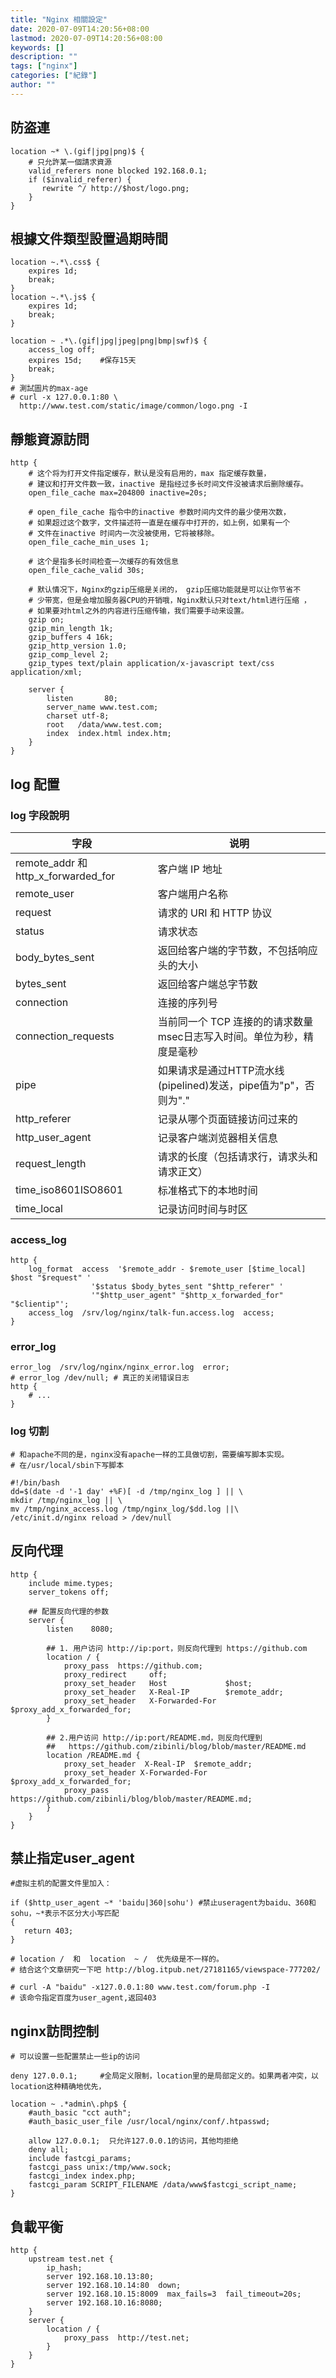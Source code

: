```yaml
---
title: "Nginx 相關設定"
date: 2020-07-09T14:20:56+08:00
lastmod: 2020-07-09T14:20:56+08:00
keywords: []
description: ""
tags: ["nginx"]
categories: ["紀錄"]
author: ""
---
```


<!--more-->

## 防盗連

```shell
location ~* \.(gif|jpg|png)$ {
    # 只允許某一個請求資源
    valid_referers none blocked 192.168.0.1;
    if ($invalid_referer) {
       rewrite ^/ http://$host/logo.png;
    }
}
```

## 根據文件類型設置過期時間

```shell
location ~.*\.css$ {
    expires 1d;
    break;
}
location ~.*\.js$ {
    expires 1d;
    break;
}

location ~ .*\.(gif|jpg|jpeg|png|bmp|swf)$ {
    access_log off;
    expires 15d;    #保存15天
    break;
}
# 測試圖片的max-age
# curl -x 127.0.0.1:80 \
  http://www.test.com/static/image/common/logo.png -I 
```

## 靜態資源訪問

```shell
http {
    # 这个将为打开文件指定缓存，默认是没有启用的，max 指定缓存数量，
    # 建议和打开文件数一致，inactive 是指经过多长时间文件没被请求后删除缓存。
    open_file_cache max=204800 inactive=20s;

    # open_file_cache 指令中的inactive 参数时间内文件的最少使用次数，
    # 如果超过这个数字，文件描述符一直是在缓存中打开的，如上例，如果有一个
    # 文件在inactive 时间内一次没被使用，它将被移除。
    open_file_cache_min_uses 1;

    # 这个是指多长时间检查一次缓存的有效信息
    open_file_cache_valid 30s;

    # 默认情况下，Nginx的gzip压缩是关闭的， gzip压缩功能就是可以让你节省不
    # 少带宽，但是会增加服务器CPU的开销哦，Nginx默认只对text/html进行压缩 ，
    # 如果要对html之外的内容进行压缩传输，我们需要手动来设置。
    gzip on;
    gzip_min_length 1k;
    gzip_buffers 4 16k;
    gzip_http_version 1.0;
    gzip_comp_level 2;
    gzip_types text/plain application/x-javascript text/css application/xml;

    server {
        listen       80;
        server_name www.test.com;
        charset utf-8;
        root   /data/www.test.com;
        index  index.html index.htm;
    }
}
```

## log 配置

### log 字段說明

| 字段                                | 说明                                                                  |
| ----------------------------------- | --------------------------------------------------------------------- |
| remote_addr 和 http_x_forwarded_for | 客户端 IP 地址                                                        |
| remote_user                         | 客户端用户名称                                                        |
| request                             | 请求的 URI 和 HTTP 协议                                               |
| status                              | 请求状态                                                              |
| body_bytes_sent                     | 返回给客户端的字节数，不包括响应头的大小                              |
| bytes_sent                          | 返回给客户端总字节数                                                  |
| connection                          | 连接的序列号                                                          |
| connection_requests                 | 当前同一个 TCP 连接的的请求数量msec日志写入时间。单位为秒，精度是毫秒 |
| pipe                                | 如果请求是通过HTTP流水线(pipelined)发送，pipe值为"p"，否则为"."       |
| http_referer                        | 记录从哪个页面链接访问过来的                                          |
| http_user_agent                     | 记录客户端浏览器相关信息                                              |
| request_length                      | 请求的长度（包括请求行，请求头和请求正文）                            |
| time_iso8601ISO8601                 | 标准格式下的本地时间                                                  |
| time_local                          | 记录访问时间与时区                                                    |

### access_log

```shell
http {
    log_format  access  '$remote_addr - $remote_user [$time_local] $host "$request" '
                  '$status $body_bytes_sent "$http_referer" '
                  '"$http_user_agent" "$http_x_forwarded_for" "$clientip"';
    access_log  /srv/log/nginx/talk-fun.access.log  access;
}
```

### error_log

```shell
error_log  /srv/log/nginx/nginx_error.log  error;
# error_log /dev/null; # 真正的关闭错误日志
http {
    # ...
}
```

### log 切割

```shell
# 和apache不同的是，nginx没有apache一样的工具做切割，需要编写脚本实现。
# 在/usr/local/sbin下写脚本

#!/bin/bash
dd=$(date -d '-1 day' +%F)[ -d /tmp/nginx_log ] || \
mkdir /tmp/nginx_log || \
mv /tmp/nginx_access.log /tmp/nginx_log/$dd.log ||\
/etc/init.d/nginx reload > /dev/null
```

## 反向代理

```shell
http {
    include mime.types;
    server_tokens off;

    ## 配置反向代理的参数
    server {
        listen    8080;

        ## 1. 用户访问 http://ip:port，则反向代理到 https://github.com
        location / {
            proxy_pass  https://github.com;
            proxy_redirect     off;
            proxy_set_header   Host             $host;
            proxy_set_header   X-Real-IP        $remote_addr;
            proxy_set_header   X-Forwarded-For  $proxy_add_x_forwarded_for;
        }

        ## 2.用户访问 http://ip:port/README.md，则反向代理到
        ##   https://github.com/zibinli/blog/blob/master/README.md
        location /README.md {
            proxy_set_header  X-Real-IP  $remote_addr;
            proxy_set_header X-Forwarded-For $proxy_add_x_forwarded_for;
            proxy_pass https://github.com/zibinli/blog/blob/master/README.md;
        }
    }
}
```

## 禁止指定user_agent

```shell
#虚拟主机的配置文件里加入：

if ($http_user_agent ~* 'baidu|360|sohu') #禁止useragent为baidu、360和sohu，~*表示不区分大小写匹配
{
   return 403;
}

# location /  和  location  ~ /  优先级是不一样的。 
# 结合这个文章研究一下吧 http://blog.itpub.net/27181165/viewspace-777202/

# curl -A "baidu" -x127.0.0.1:80 www.test.com/forum.php -I 
# 该命令指定百度为user_agent,返回403

```

## nginx訪問控制

```shell
# 可以设置一些配置禁止一些ip的访问

deny 127.0.0.1;     #全局定义限制，location里的是局部定义的。如果两者冲突，以location这种精确地优先，

location ~ .*admin\.php$ {
    #auth_basic "cct auth";
    #auth_basic_user_file /usr/local/nginx/conf/.htpasswd;

    allow 127.0.0.1;  只允许127.0.0.1的访问，其他均拒绝
    deny all;
    include fastcgi_params;
    fastcgi_pass unix:/tmp/www.sock;
    fastcgi_index index.php;
    fastcgi_param SCRIPT_FILENAME /data/www$fastcgi_script_name;
}
```

## 負載平衡

```shell
http {
    upstream test.net {
        ip_hash;
        server 192.168.10.13:80;
        server 192.168.10.14:80  down;
        server 192.168.10.15:8009  max_fails=3  fail_timeout=20s;
        server 192.168.10.16:8080;
    }
    server {
        location / {
            proxy_pass  http://test.net;
        }
    }
}
```
